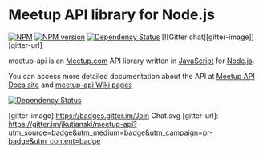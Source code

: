 Meetup API library for Node.js
==============================

[![NPM](https://nodei.co/npm/meetup-api.png)](https://nodei.co/npm/meetup-api/)
[![NPM version][npm-image]][npm-url]
[![Dependency Status][depstat-image]][depstat-url]
[![Gitter chat][gitter-image]][gitter-url]

meetup-api is an [Meetup.com](http://www.meetup.com/) API library written in [JavaScript](http://en.wikipedia.org/wiki/JavaScript) for [Node.js](http://nodejs.org/).

You can access more detailed documentation about the API at [Meetup API Docs site](http://www.meetup.com/meetup_api/docs/) and [meetup-api Wiki pages](https://github.com/jkutianski/meetup-api/wiki)

[![Dependency Status](https://david-dm.org/jkutianski/meetup-api.svg)](https://david-dm.org/jkutianski/meetup-api)

[npm-url]: http://npmjs.org/package/bionode
[npm-image]: http://img.shields.io/npm/v/bionode.svg?style=flat
[depstat-url]: https://david-dm.org/jkutianski/meetup-api
[depstat-image]: https://david-dm.org/jkutianski/meetup-api.svg
[gitter-image]:https://badges.gitter.im/Join Chat.svg
[gitter-url]: https://gitter.im/jkutianski/meetup-api?utm_source=badge&utm_medium=badge&utm_campaign=pr-badge&utm_content=badge
